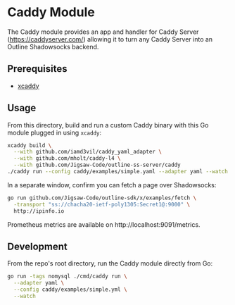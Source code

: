 # Caddy Module

The Caddy module provides an app and handler for Caddy Server
(https://caddyserver.com/) allowing it to turn any Caddy Server into an Outline
Shadowsocks backend.

## Prerequisites

- [xcaddy](https://github.com/caddyserver/xcaddy)

## Usage

From this directory, build and run a custom Caddy binary with this Go module plugged in using `xcaddy`:

```sh
xcaddy build \
  --with github.com/iamd3vil/caddy_yaml_adapter \
  --with github.com/mholt/caddy-l4 \
  --with github.com/Jigsaw-Code/outline-ss-server/caddy
./caddy run --config caddy/examples/simple.yaml --adapter yaml --watch
```

In a separate window, confirm you can fetch a page over Shadowsocks:

```sh
go run github.com/Jigsaw-Code/outline-sdk/x/examples/fetch \
  -transport "ss://chacha20-ietf-poly1305:Secret1@:9000" \
  http://ipinfo.io
```

Prometheus metrics are available on http://localhost:9091/metrics.

## Development

From the repo's root directory, run the Caddy module directly from Go:

```sh
go run -tags nomysql ./cmd/caddy run \
  --adapter yaml \
  --config caddy/examples/simple.yml \
  --watch
```

